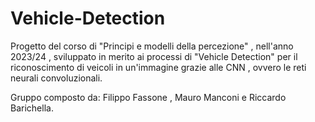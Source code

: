 # Vehicle-Detection
Progetto del corso di "Principi e modelli della percezione" , nell'anno 2023/24 , sviluppato in merito ai processi di "Vehicle Detection" per il riconoscimento di veicoli in un'immagine grazie alle CNN , ovvero le reti neurali convoluzionali.

Gruppo composto da: Filippo Fassone , Mauro Manconi e Riccardo Barichella.

